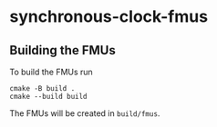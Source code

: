 # synchronous-clock-fmus

## Building the FMUs

To build the FMUs run

```
cmake -B build .
cmake --build build
```

The FMUs will be created in `build/fmus`.
